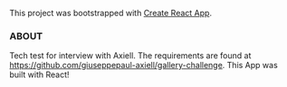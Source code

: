This project was bootstrapped with [Create React App](https://github.com/facebook/create-react-app).

### ABOUT

Tech test for interview with Axiell. The requirements are found at https://github.com/giuseppepaul-axiell/gallery-challenge. This App was built with React! 